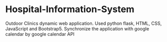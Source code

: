 # Hospital-Information-System
Outdoor Clinics dynamic web application. Used python flask, HTML, CSS, JavaScript and Bootstrap5. Synchronize the application with google calendar by google calendar API
